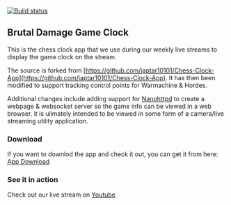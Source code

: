 [![Build status](https://build.appcenter.ms/v0.1/apps/1d14d39d-eea2-4fa6-a3fb-f6705c8097bb/branches/master/badge)](https://appcenter.ms)

## Brutal Damage Game Clock

This is the chess clock app that we use during our weekly live streams to display the game clock on the stream.

The source is forked from [https://github.com/japtar10101/Chess-Clock-App](https://github.com/japtar10101/Chess-Clock-App). It has then been modified to support tracking control points for Warmachine & Hordes.

Additional changes include adding support for [Nanohttpd](https://github.com/NanoHttpd/nanohttpd) to create a webpage & websocket server so the game info can be viewed in a web browser. it is ulimately intended to be viewed in some form of a camera/live streaming utility application.

### Download
If you want to downlod the app and check it out, you can get it from here:
[App Download](https://install.appcenter.ms/orgs/brutaldamage/apps/game-clock/distribution_groups/public-download)


### See it in action
Check out our live stream on [Youtube](https://www.youtube.com/c/brutaldamage/live)

